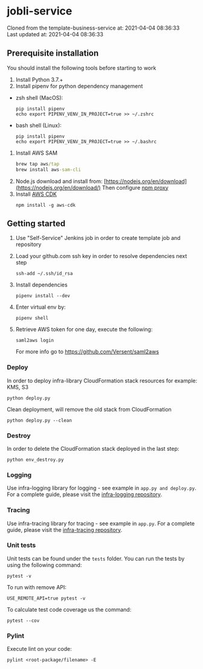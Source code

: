 # jobli-service

Cloned from the template-business-service at: 2021-04-04 08:36:33  
Last updated at: 2021-04-04 08:36:33


## Prerequisite installation
You should install the following tools before starting to work
1. Install Python 3.7.+
1. Install pipenv for python dependency management 
- zsh shell (MacOS):
   ```shell script
   pip install pipenv
   echo export PIPENV_VENV_IN_PROJECT=true >> ~/.zshrc
    ```
 - bash shell (Linux):
   ```shell script
   pip install pipenv
   echo export PIPENV_VENV_IN_PROJECT=true >> ~/.bashrc
    ```
1. Install AWS SAM
    ```cmd
    brew tap aws/tap
    brew install aws-sam-cli
    ```
1. Node.js download and install from: [https://nodejs.org/en/download](https://nodejs.org/en/download/)
   Then configure [npm proxy](https://ca-il-confluence.il.cyber-ark.com/display/GRnD/Proxy+Configuration+for+Dev+Tools#ProxyConfigurationforDevTools-npm)
1. Install [AWS CDK](https://docs.aws.amazon.com/cdk/latest/guide/getting_started.html)
    ```shell script
    npm install -g aws-cdk
    ```

## Getting started
1. Use "Self-Service" Jenkins job in order to create template job and repository

1. Load your github.com ssh key in order to resolve dependencies next step
    ```shell script
    ssh-add ~/.ssh/id_rsa
    ```

1. Install dependencies
    ```shell script
    pipenv install --dev 
    ```

1. Enter virtual env by:
    ```shell script
    pipenv shell 
    ```

1. Retrieve AWS token for one day, execute the following:
   ```shell script
   saml2aws login
   ```   
   For more info go to https://github.com/Versent/saml2aws


### Deploy
In order to deploy infra-library CloudFormation stack resources for example: KMS, S3
```shell script
python deploy.py
```
Clean deployment, will remove the old stack from CloudFormation
```shell script
python deploy.py --clean
```

### Destroy
In order to delete the CloudFormation stack deployed in the last step:
```shell script
python env_destroy.py
```

### Logging
Use infra-logging library for logging - see example in `app.py and deploy.py`.
For a complete guide, please visit the [infra-logging repository](https://github.com/cyberark-everest/infra-logging).

### Tracing
Use infra-tracing library for tracing - see example in `app.py`.
For a complete guide, please visit the [infra-tracing repository](https://github.com/cyberark-everest/infra-tracing).
### Unit tests
Unit tests can be found under the `tests` folder.
You can run the tests by using the following command:
```shell script
pytest -v
```
To run with remove API:
```shell script
USE_REMOTE_API=true pytest -v
```
To calculate test code coverage us the command:
```shell script
pytest --cov
```

### Pylint
Execute lint on your code:
```shell script
pylint <root-package/filename> -E
```
